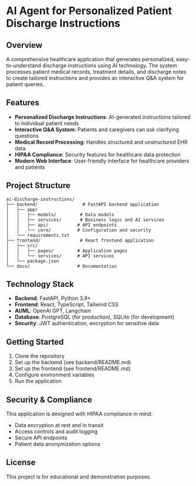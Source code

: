 # AI Agent for Personalized Patient Discharge Instructions

## Overview
A comprehensive healthcare application that generates personalized, easy-to-understand discharge instructions using AI technology. The system processes patient medical records, treatment details, and discharge notes to create tailored instructions and provides an interactive Q&A system for patient queries.

## Features
- **Personalized Discharge Instructions**: AI-generated instructions tailored to individual patient needs
- **Interactive Q&A System**: Patients and caregivers can ask clarifying questions
- **Medical Record Processing**: Handles structured and unstructured EHR data
- **HIPAA Compliance**: Security features for healthcare data protection
- **Modern Web Interface**: User-friendly interface for healthcare providers and patients

## Project Structure
```
ai-discharge-instructions/
├── backend/                 # FastAPI backend application
│   ├── app/
│   │   ├── models/         # Data models
│   │   ├── services/       # Business logic and AI services
│   │   ├── api/           # API endpoints
│   │   └── core/          # Configuration and security
│   └── requirements.txt
├── frontend/               # React frontend application
│   ├── src/
│   │   ├── pages/         # Application pages
│   │   └── services/      # API services
│   └── package.json
└── docs/                  # Documentation
```

## Technology Stack
- **Backend**: FastAPI, Python 3.9+
- **Frontend**: React, TypeScript, Tailwind CSS
- **AI/ML**: OpenAI GPT, Langchain
- **Database**: PostgreSQL (for production), SQLite (for development)
- **Security**: JWT authentication, encryption for sensitive data

## Getting Started
1. Clone the repository
2. Set up the backend (see backend/README.md)
3. Set up the frontend (see frontend/README.md)
4. Configure environment variables
5. Run the application

## Security & Compliance
This application is designed with HIPAA compliance in mind:
- Data encryption at rest and in transit
- Access controls and audit logging
- Secure API endpoints
- Patient data anonymization options

## License
This project is for educational and demonstration purposes.
